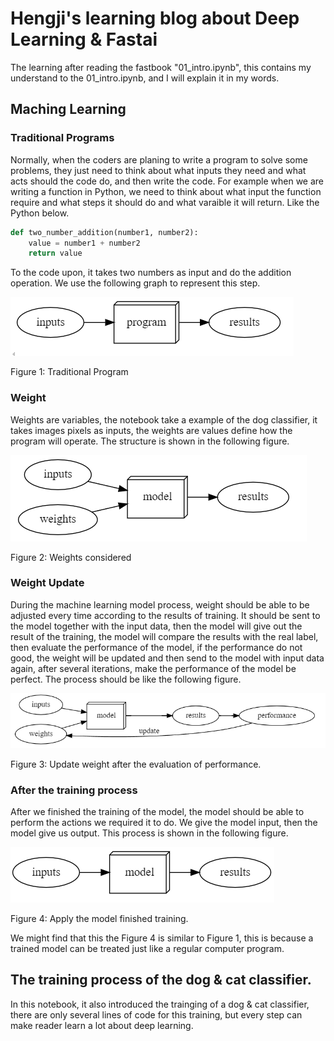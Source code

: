 # Hengji's learning blog about Deep Learning & Fastai

The learning after reading the fastbook "01_intro.ipynb", this contains my understand to the 01_intro.ipynb, and I will explain it in my words.

## Maching Learning

### Traditional Programs

Normally, when the coders are planing to write a program to solve some problems, they just need to think about what inputs they need and what acts should the code do, and then write the code. For example when we are writing a function in Python, we need to think about what input the function require and what steps it should do and what varaible it will return. Like the Python below.

```python
def two_number_addition(number1, number2):
    value = number1 + number2
    return value
```
To the code upon, it takes two numbers as input and do the addition operation. We use the following graph to represent this step.

![Program](image1.png)

Figure 1: Traditional Program

### Weight

Weights are variables, the notebook take a example of the dog classifier, it takes images pixels as inputs, the weights are values define how the program will operate. The structure is shown in the following figure.

![Weight](image2.png)

Figure 2: Weights considered

### Weight Update
During the machine learning model process, weight should be able to be adjusted every time according to the results of training. It should be sent to the model together with the input data, then the model will give out the result of the training, the model will compare the results with the real label, then evaluate the performance of the model, if the performance do not good, the weight will be updated and then send to the model with input data again, after several iterations, make the performance of the model be perfect. The process should be like the following figure.

![Weight-update](image3.png)

Figure 3: Update weight after the evaluation of performance.

### After the training process

After we finished the training of the model, the model should be able to perform the actions we required it to do. We give the model input, then the model give us output. This process is shown in the following figure.

![After-trainging](image4.png)

Figure 4: Apply the model finished training.

We might find that this the Figure 4 is similar to Figure 1, this is because a trained model can be treated just like a regular computer program.


## The training process of the dog & cat classifier.

In this notebook, it also introduced the trainging of a dog & cat classifier, there are only several lines of code for this training, but every step can make reader learn a lot about deep learning.


























